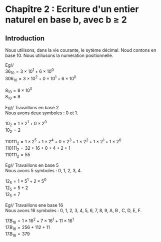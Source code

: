 # Chapître 2 : Ecriture d'un entier naturel en base b, avec b $\geq$ 2

## Introduction

Nous utilisons, dans la vie courante, le sytème décimal. Noud contons en base 10. Nous utiliusons la numeration positionnelle.

Eg//  
$36_{10} = 3 \times 10 ^{1} + 6 \times 10 ^{0}$  
$306_{10} = 3 \times 10 ^{2} + 0 \times 10 ^{1} + 6 \times 10 ^{0}$  

$8_{10} = 8 \times 10 ^{0}$  
$8_{10} = 8$

Eg// Travaillons en base 2  
Nous avons deux symboles : 0 et 1.  

$10_2 = 1 \times 2^1 + 0 \times 2^0$  
$10_2 = 2$

$110111_2 = 1 \times 2^5 + 1 \times 2^4 + 0 \times 2^3 + 1 \times 2^2 + 1 \times 2^1 + 1 \times 2^0$  
$110111_2 =32 +16 + 0 +4 + 2 +1$  
$110111_2 = 55$

Eg// Travaillons en base 5  
Nous avons 5 symboles : 0, 1, 2, 3, 4.

$12_5 = 1 \times 5^1 + 2 \times 5^0$  
$12_5 = 5 + 2$  
$12_5 = 7$

Eg// Travaillons ene base 16  
Nous avons 16 symboles : 0, 1, 2, 3, 4, 5, 6, 7, 8, 9, A, B , C, D, E, F.

$17B_{16} = 1 \times 16^2 + 7 \times 16^1 + 11 \times 16^1$  
$17B_{16} = 256 + 112 + 11$  
$17B_{16} = 379$